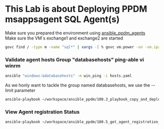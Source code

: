 
# This Lab is about Deploying PPDM msappsagent SQL Agent(s)


Make sure you prepared the environment using [ansible_ppdm_agents](./01.0_ansible_ppdm_agents.md)   
Make sure the VM´s exchange1 and exchange2 are started
```bash
govc find / -type m -name "sql*" | xargs -I % govc vm.power -on -vm.ipath=%
```

### Validate agent hosts Group "databasehosts"  ping-able vi winrm

```bash
ansible "windows:&databasehosts" -m win_ping -i hosts.yaml
```




As we honly want to tackle the group named databasehosts, we use the --limit parameter

```bash
ansible-playbook ~/workspace/ansible_ppdm/100.3_playbook_copy_and_deploy_windows_agent.yaml -i hosts.yaml --limit "windows:&databasehosts", 
```


### View Agent registration Status

```bash
ansible-playbook ~/workspace/ansible_ppdm/100.5_get_agent_registration_status.yaml
```
